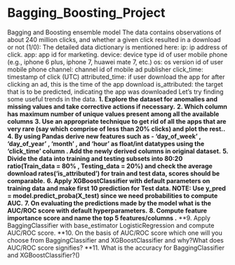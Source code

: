 # Bagging_Boosting_Project
Bagging and Boosting ensemble model
The data contains observations of about 240 million clicks, and whether a given click resulted in a download or not (1/0):
The detailed data dictionary is mentioned here:
ip: ip address of click.
app: app id for marketing.
device: device type id of user mobile phone (e.g., iphone 6 plus, iphone 7, huawei mate 7, etc.)
os: os version id of user mobile phone
channel: channel id of mobile ad publisher
click_time: timestamp of click (UTC)
attributed_time: if user download the app for after clicking an ad, this is the time of the app download
is_attributed: the target that is to be predicted, indicating the app was downloaded
Let’s try finding some useful trends in the data.
**1. Explore the dataset for anomalies and missing values and take corrective actions if necessary.**
**2. Which column has maximum number of unique values present among all the available columns**
**3. Use an appropriate technique to get rid of all the apps that are very rare (say which comprise of less                than 20% clicks) and plot the rest..**
**4. By using Pandas derive new features such as - ‘day_of_week’ , ‘day_of_year’ , ‘month’ , and ‘hour’ as                  float/int datatypes using the ‘click_time’ column . Add the newly derived columns in original dataset.**
**5. Divide the data into training and testing subsets into 80:20 ratio(Train_data = 80% , Testing_data = 20%) and
     check the average download rates(‘is_attributed’) for train and test data, scores should be comparable.**
**6. Apply XGBoostClassifier with default parameters on training data and make first 10 prediction for Test data.          NOTE: Use y_pred = model.predict_proba(X_test) since we need probabilities to compute AUC.**
**7. On evaluating the predictions made by the model what is the AUC/ROC score with default hyperparameters.**
**8. Compute feature importance score and name the top 5 features/columns .**
**9. Apply BaggingClassifier with base_estimator LogisticRegression and compute AUC/ROC score.
**10.  On the basis of AUC/ROC score which one will you choose from BaggingClassifier and XGBoostClassifier and              why?What does AUC/ROC score signifies?
**11.  What is the accuracy for BaggingClassifier and XGBoostClassifier?()
